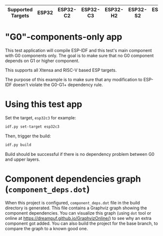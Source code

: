 | Supported Targets | ESP32 | ESP32-C2 | ESP32-C3 | ESP32-H2 | ESP32-S2 | ESP32-S3 |
| ----------------- | ----- | -------- | -------- | -------- | -------- | -------- |

# "G0"-components-only app

This test application will compile ESP-IDF and this test's main component with G0 components only.
The goal is to make sure that no G0 component depends on G1 or higher component.

This supports all Xtensa and RISC-V based ESP targets.

The purpose of this example is to make sure that any modification to ESP-IDF doesn't violate the G0-G1+ dependency rule.

# Using this test app

Set the target, `esp32c3` for example:
```bash
idf.py set-target esp32c3
```

Then, trigger the build:
```bash
idf.py build
```

Build should be successful if there is no dependency problem between G0 and upper layers. 

# Component dependencies graph (`component_deps.dot`)

When this project is configured, `component_deps.dot` file in the build directory is generated. This file contains a Graphviz graph showing the component dependencies. You can visualize this graph (using `dot` tool or online at https://dreampuf.github.io/GraphvizOnline/) to see why an extra component got added. You can also build the project for the base branch, to compare the graph to a known good one.
